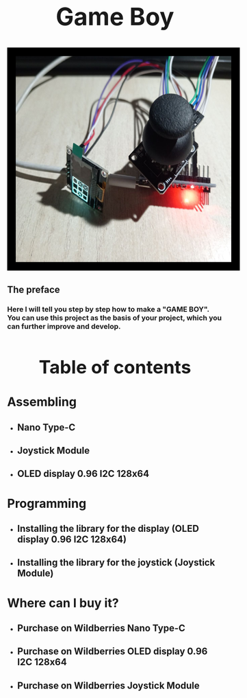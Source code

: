# **<h1 align="center">Game Boy</h1>**

<p align="center"><img src="Image/Photo The Game Boy.jpg" style="border: 20px solid black; width="640" height="480"></p>

## The preface

### Here I will tell you step by step how to make a "GAME BOY". You can use this project as the basis of your project, which you can further improve and develop.

## **<h1 align="center">Table of contents</h1>**

# Assembling

- ## Nano Type-C
- ## Joystick Module
- ## OLED display 0.96 I2C 128x64

# Programming

- ## Installing the library for the display (OLED display 0.96 I2C 128x64)
- ## Installing the library for the joystick (Joystick Module)

# Where can I buy it?

- ## Purchase on Wildberries Nano Type-C
- ## Purchase on Wildberries OLED display 0.96 I2C 128x64
- ## Purchase on Wildberries Joystick Module
